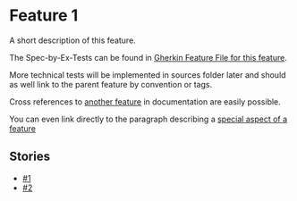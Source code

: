# Feature 1

A short description of this feature.

The Spec-by-Ex-Tests can be found in [Gherkin Feature File for this feature](feature-1.feature).

More technical tests will be implemented in sources folder later and should as well link to the parent feature by convention or tags.

Cross references to [another feature](./feature-2.md) in documentation are easily possible.

You can even link directly to the paragraph describing a [special aspect of a feature](./feature-2.md#special-aspect-paragraph)

## Stories

* [#1](scenarioo/scenarioo-spec-by-example#1)
* [#2](https://github.com/scenarioo/scenarioo-spec-by-example/issues/2)

